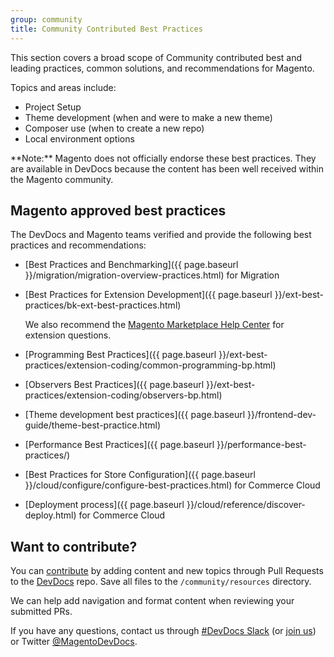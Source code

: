 ```yaml
---
group: community
title: Community Contributed Best Practices
---
```


This section covers a broad scope of Community contributed best and leading practices, common solutions, and recommendations for Magento. 

Topics and areas include:

* Project Setup
* Theme development (when and were to make a new theme)
* Composer use (when to create a new repo)
* Local environment options

<div class="bs-callout bs-callout-info" markdown="1">
**Note:** Magento does not officially endorse these best practices. 
They are available in DevDocs because the content has been well received within the Magento community.
</div>

## Magento approved best practices

The DevDocs and Magento teams verified and provide the following best practices and recommendations:

- [Best Practices and Benchmarking]({{ page.baseurl }}/migration/migration-overview-practices.html) for Migration
- [Best Practices for Extension Development]({{ page.baseurl }}/ext-best-practices/bk-ext-best-practices.html) 
    
    We also recommend the [Magento Marketplace Help Center](https://marketplacesupport.magento.com/hc/en-us) for extension questions.
- [Programming Best Practices]({{ page.baseurl }}/ext-best-practices/extension-coding/common-programming-bp.html)
- [Observers Best Practices]({{ page.baseurl }}/ext-best-practices/extension-coding/observers-bp.html)
- [Theme development best practices]({{ page.baseurl }}/frontend-dev-guide/theme-best-practice.html)
- [Performance Best Practices]({{ page.baseurl }}/performance-best-practices/)
- [Best Practices for Store Configuration]({{ page.baseurl }}/cloud/configure/configure-best-practices.html) for Commerce Cloud
- [Deployment process]({{ page.baseurl }}/cloud/reference/discover-deploy.html) for Commerce Cloud

## Want to contribute?

You can [contribute](https://github.com/magento/devdocs/blob/master/.github/CONTRIBUTING.md) by adding content and new topics through Pull Requests to the [DevDocs](https://github.com/magento/devdocs) repo. Save all files to the `/community/resources` directory. 

We can help add navigation and format content when reviewing your submitted PRs. 

If you have any questions, contact us through [#DevDocs Slack](https://github.com/magento/devdocs/blob/master/.github/CONTRIBUTING.md) (or [join us](https://t.co/9HImUyCmyh)) or Twitter [@MagentoDevDocs](https://twitter.com/MagentoDevDocs).